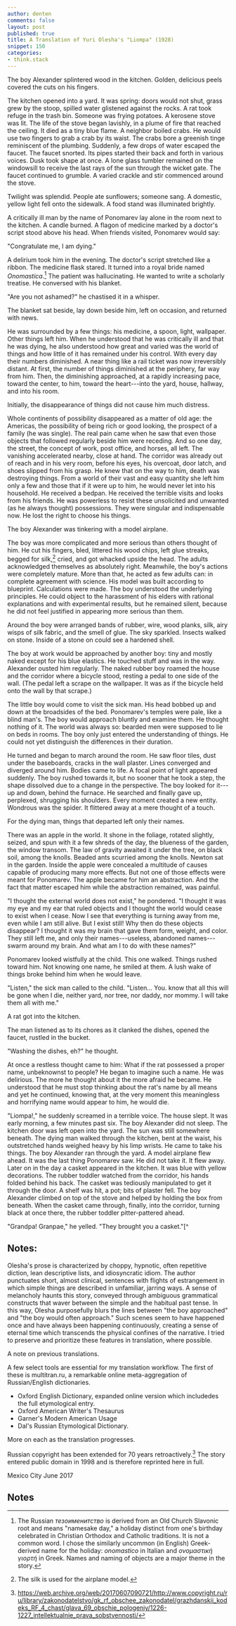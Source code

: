 ```yaml
---
author: denten
comments: false
layout: post
published: true
title: A Translation of Yuri Olesha's "Liompa" (1928)
snippet: 150
categories:
- think.stack
---
```


The boy Alexander splintered wood in the kitchen. Golden, delicious peels
covered the cuts on his fingers.

The kitchen opened into a yard. It was spring: doors would not shut, grass
grew by the stoop, spilled water glistened against the rocks. A rat took
refuge in the trash bin. Someone was frying potatoes. A kerosene stove was
lit. The life of the stove began lavishly, in a plume of fire that reached the
ceiling. It died as a tiny blue flame. A neighbor boiled crabs. He would use
two fingers to grab a crab by its waist. The crabs bore a greenish tinge
reminiscent of the plumbing. Suddenly, a few drops of water escaped the
faucet. The faucet snorted. Its pipes started their back and forth in various
voices. Dusk took shape at once. A lone glass tumbler remained on the
windowsill to receive the last rays of the sun through the wicket gate.  The
faucet continued to grumble. A varied crackle and stir commenced around the
stove.

Twilight was splendid. People ate sunflowers; someone sang. A domestic, yellow
light fell onto the sidewalk. A food stand was illuminated brightly.

A critically ill man by the name of Ponomarev lay alone in the room next to
the kitchen. A candle burned. A flagon of medicine marked by a doctor's script
stood above his head. When friends visited, Ponomarev would say:

"Congratulate me, I am dying."

A delirium took him in the evening. The doctor's script stretched like a
ribbon. The medicine flask stared. It turned into a royal bride named
*Onomastica*.[^2] The patient was hallucinating. He wanted to write a
scholarly treatise. He conversed with his blanket.

"Are you not ashamed?" he chastised it in a whisper.

The blanket sat beside, lay down beside him, left on occasion, and returned
with news.

He was surrounded by a few things: his medicine, a spoon, light, wallpaper.
Other things left him. When he understood that he was critically ill and that
he was dying, he also understood how great and varied was the world of things
and how little of it has remained under his control. With every day their
numbers diminished. A near thing like a rail ticket was now irreversibly
distant. At first, the number of things diminished at the periphery, far way
from him. Then, the diminishing approached, at a rapidly increasing pace,
toward the center, to him, toward the heart---into the yard, house, hallway,
and into his room.

Initially, the disappearance of things did not cause him much distress.

Whole continents of possibility disappeared as a matter of old age: the
Americas, the possibility of being rich or good looking, the prospect of a
family (he was single). The real pain came when he saw that even those objects
that followed regularly beside him were receding. And so one day, the street,
the concept of work, post office, and horses, all left. The vanishing
accelerated nearby, close at hand. The corridor was already out of reach and
in his very room, before his eyes, his overcoat, door latch, and shoes slipped
from his grasp. He knew that on the way to him, death was destroying things.
From a world of their vast and easy quantity she left him only a few and those
that if it were up to him, he would never let into his household. He received
a bedpan. He received the terrible visits and looks from his friends. He was
powerless to resist these unsolicited and unwanted (as he always thought)
possessions. They were singular and indispensable now. He lost the right to
choose his things.

The boy Alexander was tinkering with a model airplane.

The boy was more complicated and more serious than others thought of him. He
cut his fingers, bled, littered his wood chips, left glue streaks, begged for
silk,[^1] cried, and got whacked upside the head. The adults acknowledged
themselves as absolutely right. Meanwhile, the boy's actions were completely
mature. More than that, he acted as few adults can: in complete agreement with
science. His model was built according to blueprint. Calculations were made.
The boy understood the underlying principles. He could object to the
harassment of his elders with rational explanations and with experimental
results, but he remained silent, because he did not feel justified in
appearing more serious than them.

Around the boy were arranged bands of rubber, wire, wood planks, silk, airy
wisps of silk fabric, and the smell of glue. The sky sparkled. Insects walked
on stone. Inside of a stone on could see a hardened shell.

The boy at work would be approached by another boy: tiny and mostly naked
except for his blue elastics. He touched stuff and was in the way. Alexander
ousted him regularly. The naked rubber boy roamed the house and the corridor
where a bicycle stood, resting a pedal to one side of the wall. (The pedal
left a scrape on the wallpaper. It was as if the bicycle held onto the wall by
that scrape.)

The little boy would come to visit the sick man. His head bobbed up and down
at the broadsides of the bed. Ponomarev's temples were pale, like a blind
man's. The boy would approach bluntly and examine them. He thought nothing of
it. The world was always so: bearded men were supposed to lie on beds in
rooms. The boy only just entered the understanding of things. He could not yet
distinguish the differences in their duration.

He turned and began to march around the room. He saw floor tiles, dust under
the baseboards, cracks in the wall plaster. Lines converged and diverged
around him. Bodies came to life. A focal point of light appeared suddenly. The
boy rushed towards it, but no sooner that he took a step, the shape dissolved
due to a change in the perspective. The boy looked for it---up and down,
behind the furnace. He searched and finally gave up, perplexed, shrugging his
shoulders. Every moment created a new entity. Wondrous was the spider. It
flittered away at a mere thought of a touch.

For the dying man, things that departed left only their names.

There was an apple in the world. It shone in the foliage, rotated slightly,
seized, and spun with it a few shreds of the day, the blueness of the garden,
the window transom. The law of gravity awaited it under the tree, on black
soil, among the knolls. Beaded ants scurried among the knolls. Newton sat in
the garden. Inside the apple were concealed a multitude of causes capable of
producing many more effects. But not one of those effects were meant for
Ponomarev. The apple became for him an abstraction. And the fact that matter
escaped him while the abstraction remained, was painful.

"I thought the external world does not exist," he pondered. "I thought it was
my eye and my ear that ruled objects and I thought the world would cease to
exist when I cease. Now I see that everything is turning away from me, even
while I am still alive. But I exist still! Why then do these objects
disappear? I thought it was my brain that gave them form, weight, and color.
They still left me, and only their names---useless, abandoned names---swarm
around my brain. And what am I to do with these names?"

Ponomarev looked wistfully at the child. This one walked. Things rushed toward
him. Not knowing one name, he smiled at them. A lush wake of things broke
behind him when he would leave.

"Listen," the sick man called to the child. "Listen... You. know that all this
will be gone when I die, neither yard, nor tree, nor daddy, nor mommy. I will
take them all with me."

A rat got into the kitchen.

The man listened as to its chores as it clanked the dishes, opened the faucet,
rustled in the bucket.

"Washing the dishes, eh?" he thought.

At once a restless thought came to him: What if the rat possessed a proper
name, unbeknownst to people? He began to imagine such a name. He was
delirious. The more he thought about it the more afraid he became. He
understood that he must stop thinking about the rat's name by all means and
yet he continued, knowing that, at the very moment this meaningless and
horrifying name would appear to him, he would die.

"Liompa!," he suddenly screamed in a terrible voice. The house slept. It was
early morning, a few minutes past six. The boy Alexander did not sleep. The
kitchen door was left open into the yard. The sun was still somewhere beneath.
The dying man walked through the kitchen, bent at the waist, his outstretched
hands weighed heavy by his limp wrists. He came to take his things. The boy
Alexander ran through the yard. A model airplane flew ahead. It was the last
thing Ponomarev saw. He did not take it. It flew away. Later on in the day a
casket appeared in the kitchen. It was blue with yellow decorations. The
rubber toddler watched from the corridor, his hands folded behind his back.
The casket was tediously manipulated to get it through the door. A shelf was
hit, a pot; bits of plaster fell. The boy Alexander climbed on top of the
stove and helped by holding the box from beneath. When the casket came
through, finally, into the corridor, turning black at once there, the rubber
toddler pitter-pattered ahead.

"Grandpa! Granpae," he yelled. "They brought you a casket."[^

## Notes:

Olesha's prose is characterized by choppy, hypnotic, often repetitive diction,
lean descriptive lists, and idiosyncratic idiom. The author punctuates short,
almost clinical, sentences with flights of estrangement in which simple things
are described in unfamiliar, jarring ways. A sense of melancholy haunts this
story, conveyed through ambiguous grammatical constructs that waver between
the simple and the habitual past tense. In this way, Olesha purposefully blurs
the lines between "the boy approached" and "the boy would often approach."
Such scenes seem to have happened once and have always been happening
continuously, creating a sense of eternal time which transcends the physical
confines of the narrative. I tried to preserve and prioritize these features
in translation, where possible.

A note on previous translations.

A few select tools are essential for my translation workflow. The first of
these is multitran.ru, a remarkable online meta-aggregation of Russian/English
dictionaries.

- Oxford English Dictionary, expanded online version which includedes
  the full etymological entry.
- Oxford American Writer's Thesaurus
- Garner's Modern American Usage
- Dal's Russian Etymological Dictionary.

More on each as the translation progresses.

Russian copyright has been extended for 70 years retroactively.[^3] The story
entered public domain in 1998 and is therefore reprinted here in full.

Mexico City
June 2017

## Notes

[^1]: The silk is used for the airplane model.

[^2]: The Russian *тезоименитство* is derived from an Old Church Slavonic root and means "namesake day," a holiday distinct from one's birthday celebrated in Christian Orthodox and Catholic traditions. It is not a common word. I chose the similarly uncommon (in English) Greek-derived name for the holiday: *onomastico* in Italian and *ονομαστική γιορτή* in Greek. Names and naming of objects are a major theme in the story.

[^3]: https://web.archive.org/web/20170607090721/http://www.copyright.ru/ru/library/zakonodatelstvo/gk_rf_obschee_zakonodatel/grazhdanskii_kodeks_RF_4_chast/glava_69_obschie_pologeniy/1226-1227_intellektualnie_prava_sobstvennosti/

[^4]: The Russian "Дедушками" is similarly distorted.
